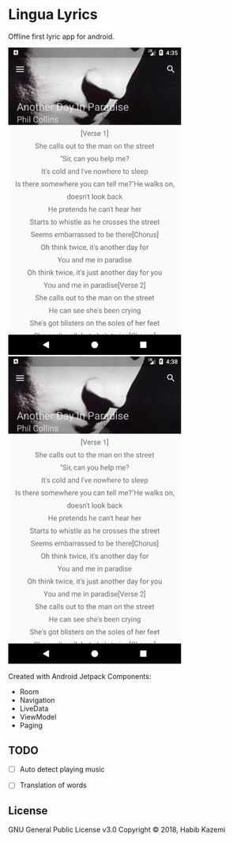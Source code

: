 # Lingua Lyrics

Offline first lyric app for android.

 <img  width="350" src="./LinguaRepo/assets/screenshot1.png">         <img  width="350" src="./LinguaRepo/assets/screenshot2.png">

Created with Android Jetpack Components:
- Room
- Navigation
- LiveData
- ViewModel
- Paging
 

## TODO
- [ ] Auto detect playing music
- [ ] Translation of words


## License

GNU General Public License v3.0
Copyright © 2018, Habib Kazemi
